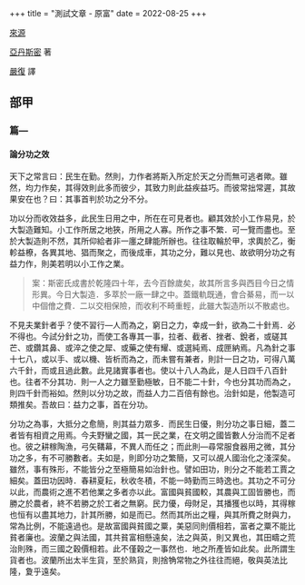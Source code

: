 +++
title = "測試文章 - 原富"
date = 2022-08-25
+++

[來源](https://zh.wikisource.org/wiki/%E5%8E%9F%E5%AF%8C)

[亞丹斯密](https://en.wikipedia.org/wiki/Adam_Smith) 著

[嚴復](https://zh.wikipedia.org/wiki/%E5%9A%B4%E5%BE%A9) 譯

## 部甲

### 篇—

#### 論分功之效

天下之常言曰：民生在勤。然則，力作者將斯入所定於天之分而無可逃者歟。雖然，均力作矣，其得效則此多而彼少，其致力則此益疾益巧。而彼常拙常遲，其故果安在也？曰：其事首判於功之分不分。

功以分而收效益多，此民生日用之中，所在在可見者也。顧其效於小工作易見，於大製造難知。小工作所居之地狹，所用之人寡。所作之事不繁．可一覽而盡也。至於大製造則不然，其所仰給者非一廛之肆能所辦也。往往取輪於甲，求輿於乙，衡軫益橑，各異其地、猖而聚之，而後成車，其功之分，難以見也、故欲明分功之有益力作，則美若明以小工作之業。

> 案：斯密氏成書於乾隆四十年，去今百餘歲矣，故其所言多與西目今日之情形異。今日大製造．多萃於一廠一肆之中。蓋鐵軌既通，會合綦易，而一以中個儈之費．二以交相保險，而收利不畸重輕，此雖大製造所以不散處也。

不見夫業針者乎？使不習行—人而為之，窮日之力，幸成一針，欲為二十針焉．必不得也。今試分針之功，而使工各專其一事，拉者、截者、挫者、銳者，或磋其芒、或鑽其鼻、或淬之使之犀、或藥之使有耀、或選純焉、成匣納焉。凡為針之事十七八，或以手、或以機、皆析而為之，而未嘗有兼者，則計一日之功，可得八萬六千針，而或且過此數。此見諸實事者也。使以十八人為此，是人日四千八百針也。往者不分其功．則一人之力雖至勤極敏，日不能二十針，今也分其功而為之，則四千針而裕如。然則以分功之故，而益人力二百倍有餘也。治針如是，他製造可類推矣。吾故曰：益力之事，首在分功。

分功之為事，大抵分之愈簡，則其益力眾多．而民生日優，則分功之事日細，蓋二者皆有相資之用焉。今夫野蠻之國，其一民之業，在文明之國皆數人分治而不足者也。彼之耕稼陶漁，弓矢鞲幕，不異人而任之；而此則—尋常服食器用之微，其分功之多，有不可勝數者。夫如是，則即分功之繁簡，又可以覘人國治化之淺深矣。雖然，事有殊形，不能皆分之至極簡易如治針也。譬如田功，則分之不能若工賈之細矣。蓋田功因時．春耕夏耘，秋收冬積，不能一時勤而三時逸也。其功之不可分以此，而農術之進不若他業之多者亦以此。富國與貧國較，其農與工固皆勝也，而勝之於農者，終不若勝之於工者之無窮。民力優，母財足，其播獲也以時，其得稼也恒有以盡其地力，計其所勝，如是而已。然而其所出之糧，與其所費之財與力，常為比例，不能遠過也。是故富國與貧國之粟，美惡同則價相若，富者之粟不能比貧者廉也。波蘭之與法國，其共貧富相懸遠矣，法之與英，則又異也，其田疇之荒治則殊，而三國之穀價相若。此不僅穀之一事然也．地之所產皆如此矣。此所謂生貨者也。波蘭所出太半生貨，至於熟貨，則捨觕常物之外往往而絕，敬與英法比隆，夐乎遠矣。
